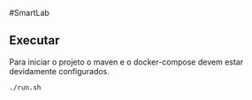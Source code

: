 #SmartLab

## Executar
Para iniciar o projeto o maven e o docker-compose devem estar devidamente configurados.
```bash
./run.sh
```
